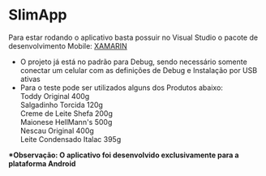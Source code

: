 # SlimApp

Para estar rodando o aplicativo basta possuir no Visual Studio o pacote de desenvolvimento Mobile: <a href="https://dotnet.microsoft.com/apps/xamarin"> XAMARIN</a>

<ul>
  <li>O projeto já está no padrão para Debug, sendo necessário somente conectar um celular com as definições de Debug e Instalação por USB ativas</li>
  <li>Para o teste pode ser utilizados alguns dos Produtos abaixo: </li>
  <dt>Toddy Original 400g</dt>
  <dt>Salgadinho Torcida 120g</dt>
  <dt>Creme de Leite Shefa 200g</dt>
  <dt>Maionese HellMann's 500g</dt>
  <dt>Nescau Original 400g</dt>
  <dt>Leite Condensado Italac 395g</dt>
</ul>

<b>*Observação: O aplicativo foi desenvolvido exclusivamente para a plataforma Android</b>
